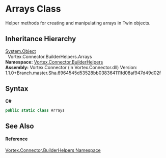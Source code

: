 # Arrays Class
 

Helper methods for creating and manipulating arrays in Twin objects.


## Inheritance Hierarchy
<a href="http://msdn2.microsoft.com/en-us/library/e5kfa45b" target="_blank">System.Object</a><br />&nbsp;&nbsp;Vortex.Connector.BuilderHelpers.Arrays<br />
**Namespace:**&nbsp;<a href="N_Vortex_Connector_BuilderHelpers.md">Vortex.Connector.BuilderHelpers</a><br />**Assembly:**&nbsp;Vortex.Connector (in Vortex.Connector.dll) Version: 1.1.0+Branch.master.Sha.6964545d53528bb038364111fd08af947d49d02f

## Syntax

**C#**<br />
``` C#
public static class Arrays
```


## See Also


#### Reference
<a href="N_Vortex_Connector_BuilderHelpers.md">Vortex.Connector.BuilderHelpers Namespace</a><br />